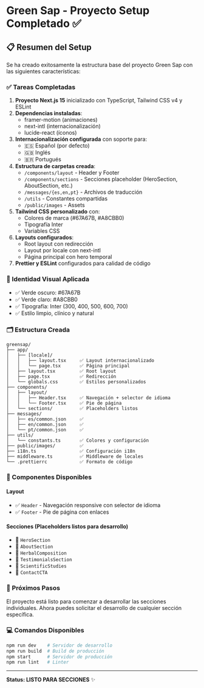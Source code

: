 # Green Sap - Proyecto Setup Completado ✅

## 📋 Resumen del Setup

Se ha creado exitosamente la estructura base del proyecto Green Sap con las siguientes características:

### ✅ Tareas Completadas

1. **Proyecto Next.js 15** inicializado con TypeScript, Tailwind CSS v4 y ESLint
2. **Dependencias instaladas**:
   - framer-motion (animaciones)
   - next-intl (internacionalización)
   - lucide-react (íconos)
3. **Internacionalización configurada** con soporte para:
   - 🇪🇸 Español (por defecto)
   - 🇬🇧 Inglés
   - 🇧🇷 Portugués
4. **Estructura de carpetas creada**:
   - `/components/layout` - Header y Footer
   - `/components/sections` - Secciones placeholder (HeroSection, AboutSection, etc.)
   - `/messages/{es,en,pt}` - Archivos de traducción
   - `/utils` - Constantes compartidas
   - `/public/images` - Assets
5. **Tailwind CSS personalizado** con:
   - Colores de marca (#67A67B, #A8CBB0)
   - Tipografía Inter
   - Variables CSS
6. **Layouts configurados**:
   - Root layout con redirección
   - Layout por locale con next-intl
   - Página principal con hero temporal
7. **Prettier y ESLint** configurados para calidad de código

### 🎨 Identidad Visual Aplicada

- ✅ Verde oscuro: #67A67B
- ✅ Verde claro: #A8CBB0
- ✅ Tipografía: Inter (300, 400, 500, 600, 700)
- ✅ Estilo limpio, clínico y natural

### 🗂️ Estructura Creada

```
greensap/
├── app/
│   ├── [locale]/
│   │   ├── layout.tsx     ✅ Layout internacionalizado
│   │   └── page.tsx       ✅ Página principal
│   ├── layout.tsx         ✅ Root layout
│   ├── page.tsx           ✅ Redirección
│   └── globals.css        ✅ Estilos personalizados
├── components/
│   ├── layout/
│   │   ├── Header.tsx     ✅ Navegación + selector de idioma
│   │   └── Footer.tsx     ✅ Pie de página
│   └── sections/          ✅ Placeholders listos
├── messages/
│   ├── es/common.json     ✅
│   ├── en/common.json     ✅
│   └── pt/common.json     ✅
├── utils/
│   └── constants.ts       ✅ Colores y configuración
├── public/images/         ✅
├── i18n.ts                ✅ Configuración i18n
├── middleware.ts          ✅ Middleware de locales
└── .prettierrc            ✅ Formato de código
```

### 🧩 Componentes Disponibles

#### Layout
- ✅ `Header` - Navegación responsive con selector de idioma
- ✅ `Footer` - Pie de página con enlaces

#### Secciones (Placeholders listos para desarrollo)
- 🔲 `HeroSection`
- 🔲 `AboutSection`
- 🔲 `HerbalComposition`
- 🔲 `TestimonialsSection`
- 🔲 `ScientificStudies`
- 🔲 `ContactCTA`

### 🚀 Próximos Pasos

El proyecto está listo para comenzar a desarrollar las secciones individuales. Ahora puedes solicitar el desarrollo de cualquier sección específica.

### 💻 Comandos Disponibles

```bash
npm run dev    # Servidor de desarrollo
npm run build  # Build de producción
npm start      # Servidor de producción
npm run lint   # Linter
```

---

**Status: LISTO PARA SECCIONES** ✨
